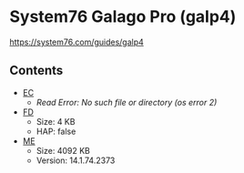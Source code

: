 # System76 Galago Pro (galp4)

https://system76.com/guides/galp4

## Contents

- [EC](./ec.rom)
  - *Read Error: No such file or directory (os error 2)*
- [FD](./fd.rom)
  - Size: 4 KB
  - HAP: false
- [ME](./me.rom)
  - Size: 4092 KB
  - Version: 14.1.74.2373
